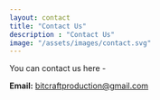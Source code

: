 ```yaml
---
layout: contact
title: "Contact Us"
description : "Contact Us"
image: "/assets/images/contact.svg"
---
```


You can contact us here -

**Email:** <a href="mailto:bitcraftproduction@gmail.com">bitcraftproduction@gmail.com</a>
